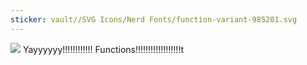 ```yaml
---
sticker: vault//SVG Icons/Nerd Fonts/function-variant-985201.svg
---
```




![](https://media.tenor.com/uJOLBspTDLoAAAAd/cat-dance.gif)
Yayyyyyy!!!!!!!!!!!! Functions!!!!!!!!!!!!!!!!!!t